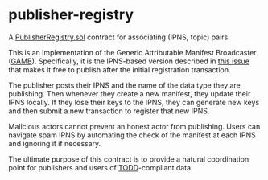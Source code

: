 # publisher-registry
A [PublisherRegistry.sol](./src/PublisherRegistry.sol) contract
for associating (IPNS, topic) pairs.

This is an implementation of the Generic Attributable Manifest Broadcaster
([GAMB](https://github.com/perama-v/GAMB)). Specifically, it is the IPNS-based
version described in [this issue](https://github.com/perama-v/GAMB/issues/1)
that makes it free to publish after the initial registration transaction.

The publisher posts their IPNS and the name of the data type they are publishing.
Then whenever they create a new manifest, they update their IPNS locally. If they
lose their keys to the IPNS, they can generate new keys and then
submit a new transaction to register that new IPNS.

Malicious actors cannot prevent an honest actor from publishing. Users can navigate
spam IPNS by automating the check of the manifest at each IPNS and ignoring it
if necessary.

The ultimate purpose of this contract is to provide a natural coordination point for
publishers and users of [TODD](https://github.com/perama-v/TODD)-compliant data.